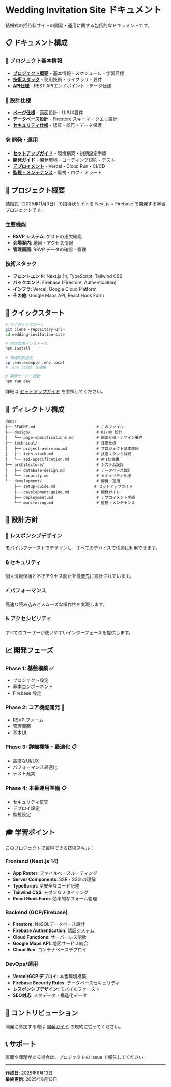 # Wedding Invitation Site ドキュメント

結婚式の招待状サイトの開発・運用に関する包括的なドキュメントです。

## 📋 ドキュメント構成

### 🎯 プロジェクト基本情報
- **[プロジェクト概要](./technical/project-overview.md)** - 基本情報・スケジュール・学習目標
- **[技術スタック](./technical/tech-stack.md)** - 使用技術・ライブラリ・要件
- **[API仕様](./technical/api-specification.md)** - REST APIエンドポイント・データ仕様

### 📐 設計仕様
- **[ページ仕様](./design/page-specifications.md)** - 画面設計・UI/UX要件
- **[データベース設計](./architecture/database-design.md)** - Firestore スキーマ・クエリ設計
- **[セキュリティ仕様](./architecture/security.md)** - 認証・認可・データ保護

### 🛠️ 開発・運用
- **[セットアップガイド](./development/setup-guide.md)** - 環境構築・初期設定手順
- **[開発ガイド](./development/development-guide.md)** - 開発環境・コーディング規約・テスト
- **[デプロイメント](./development/deployment.md)** - Vercel・Cloud Run・CI/CD
- **[監視・メンテナンス](./development/monitoring.md)** - 監視・ログ・アラート

## 🎯 プロジェクト概要

結婚式（2025年11月3日）の招待状サイトを Next.js + Firebase で開発する学習プロジェクトです。

### 主要機能
- **RSVP システム**: ゲストの出欠確認
- **会場案内**: 地図・アクセス情報
- **管理画面**: RSVP データの確認・管理

### 技術スタック
- **フロントエンド**: Next.js 14, TypeScript, Tailwind CSS
- **バックエンド**: Firebase (Firestore, Authentication)
- **インフラ**: Vercel, Google Cloud Platform
- **その他**: Google Maps API, React Hook Form

## 🚀 クイックスタート

```bash
# リポジトリクローン
git clone <repository-url>
cd wedding-invitation-site

# 依存関係インストール
npm install

# 環境変数設定
cp .env.example .env.local
# .env.local を編集

# 開発サーバー起動
npm run dev
```

詳細は [セットアップガイド](./development/setup-guide.md) を参照してください。

## 📁 ディレクトリ構成

```
docs/
├── README.md                           # このファイル
├── design/                             # UI/UX 設計
│   └── page-specifications.md          # 画面仕様・デザイン要件
├── technical/                          # 技術仕様
│   ├── project-overview.md             # プロジェクト基本情報
│   ├── tech-stack.md                   # 技術スタック詳細
│   └── api-specification.md            # API仕様書
├── architecture/                       # システム設計
│   ├── database-design.md              # データベース設計
│   └── security.md                     # セキュリティ仕様
└── development/                        # 開発・運用
    ├── setup-guide.md                 # セットアップガイド
    ├── development-guide.md            # 開発ガイド
    ├── deployment.md                   # デプロイメント手順
    └── monitoring.md                   # 監視・メンテナンス
```

## 🎨 設計方針

### 📱 レスポンシブデザイン
モバイルファーストでデザインし、すべてのデバイスで快適に利用できます。

### 🔒 セキュリティ
個人情報保護と不正アクセス防止を最優先に設計されています。

### ⚡ パフォーマンス
高速な読み込みとスムーズな操作性を実現します。

### ♿ アクセシビリティ
すべてのユーザーが使いやすいインターフェースを提供します。

## 📈 開発フェーズ

### Phase 1: 基盤構築 ✅
- プロジェクト設定
- 基本コンポーネント
- Firebase 設定

### Phase 2: コア機能開発 🚧
- RSVP フォーム
- 管理画面
- 基本UI

### Phase 3: 詳細機能・最適化 📋
- 高度なUI/UX
- パフォーマンス最適化
- テスト充実

### Phase 4: 本番運用準備 📋
- セキュリティ監査
- デプロイ設定
- 監視設定

## 🎓 学習ポイント

このプロジェクトで習得できる技術スキル：

### Frontend (Next.js 14)
- **App Router**: ファイルベースルーティング
- **Server Components**: SSR・SSG の理解
- **TypeScript**: 型安全なコード記述
- **Tailwind CSS**: モダンなスタイリング
- **React Hook Form**: 効率的なフォーム管理

### Backend (GCP/Firebase)
- **Firestore**: NoSQLデータベース設計
- **Firebase Authentication**: 認証システム
- **Cloud Functions**: サーバーレス関数
- **Google Maps API**: 地図サービス統合
- **Cloud Run**: コンテナベースデプロイ

### DevOps/運用
- **Vercel/GCP デプロイ**: 本番環境構築
- **Firebase Security Rules**: データベースセキュリティ
- **レスポンシブデザイン**: モバイルファースト
- **SEO対応**: メタデータ・構造化データ

## 🤝 コントリビューション

開発に参加する際は [開発ガイド](./development/development-guide.md) の規約に従ってください。

## 📞 サポート

質問や課題がある場合は、プロジェクトの Issue で報告してください。

---

**作成日**: 2025年8月13日  
**最終更新**: 2025年8月13日
